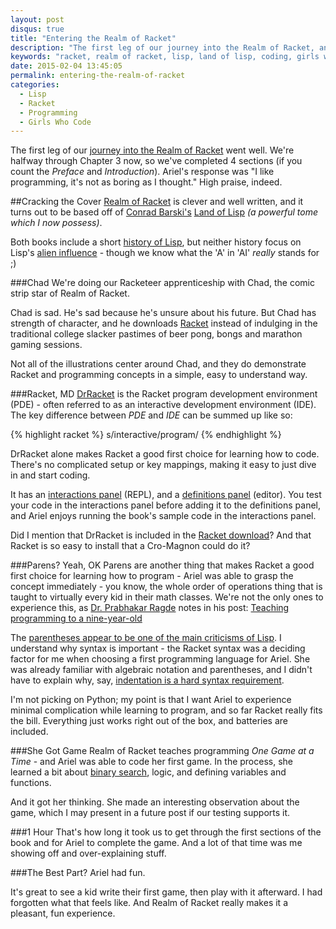 ```yaml
---
layout: post
disqus: true
title: "Entering the Realm of Racket"
description: "The first leg of our journey into the Realm of Racket, and Ariel likes programming - it's not as boring as she thought."
keywords: "racket, realm of racket, lisp, land of lisp, coding, girls who code, parens, parentheses"
date: 2015-02-04 13:45:05
permalink: entering-the-realm-of-racket
categories:
  - Lisp
  - Racket
  - Programming
  - Girls Who Code
---
```

The first leg of our <a href="http://meta.fja.io/daddy-daughter-racketeering" target="_blank">journey into the Realm of Racket</a> went well. We're halfway through Chapter 3 now, so we've completed 4 sections (if you count the *Preface* and *Introduction*). Ariel's response was "I like programming, it's not as boring as I thought."  High praise, indeed.

##Cracking the Cover
<a href="http://www.realmofracket.com/" target="_blank">Realm of Racket</a> is clever and well written, and it turns out to be based off of <a href="https://twitter.com/lisperati" target="_blank">Conrad Barski's</a> <a href="http://landoflisp.com" target="_blank">Land of Lisp</a> *(a powerful tome which I now possess)*.

Both books include a short <a href="http://en.wikipedia.org/wiki/Lisp_%28programming_language%29#History" target="_blank">history of Lisp</a>, but neither history focus on Lisp's <a href="/assets/images/lisp_alien_influence.png" target="_blank">alien influence</a> - though we know what the 'A' in 'AI' *really* stands for ;)

###Chad
We're doing our Racketeer apprenticeship with Chad, the comic strip star of Realm of Racket.

Chad is sad. He's sad because he's unsure about his future. But Chad has strength of character, and he downloads <a href="http://racket-lang.org/download/" target="_blank">Racket</a> instead of indulging in the traditional college slacker pastimes of beer pong, bongs and marathon gaming sessions.

Not all of the illustrations center around Chad, and they do demonstrate Racket and programming concepts in a simple, easy to understand way.

###Racket, MD
<a href="http://docs.racket-lang.org/drracket/" target="_blank">DrRacket</a> is the Racket program development environment (PDE) - often referred to as an interactive development environment (IDE). The key difference between *PDE* and *IDE* can be summed up like so:

{% highlight racket %}
s/interactive/program/
{% endhighlight %}

DrRacket alone makes Racket a good first choice for learning how to code. There's no complicated setup or key mappings, making it easy to just dive in and start coding.

It has an <a href="http://docs.racket-lang.org/drracket/interactions-window.html" target="_blank">interactions panel</a> (REPL), and a <a href="http://docs.racket-lang.org/drracket/interface-essentials.html" target="_blank">definitions panel</a> (editor). You test your code in the interactions panel before adding it to the definitions panel, and Ariel enjoys running the book's sample code in the interactions panel.

Did I mention that DrRacket is included in the <a href="http://racket-lang.org/download/" target="_blank">Racket download</a>? And that Racket is so easy to install that a Cro-Magnon could do it?

###Parens? Yeah, OK
Parens are another thing that makes Racket a good first choice for learning how to program - Ariel was able to grasp the concept immediately - you know, the whole order of operations thing that is taught to virtually every kid in their math classes. We're not the only ones to experience this, as <a href="https://twitter.com/plragde" target="_blank">Dr. Prabhakar Ragde</a> notes in his post: <a href="http://home.adelphi.edu/sbloch/class/hs/testimonials/prabhakar.shtml" target="_blank">Teaching programming to a nine-year-old</a>

The <a href="http://c2.com/cgi/wiki?LostInaSeaofParentheses" target="_blank">parentheses appear to be one of the main criticisms of Lisp</a>. I understand why syntax is important - the Racket syntax was a deciding factor for me when choosing a first programming language for Ariel. She was already familiar with algebraic notation and parentheses, and I didn't have to explain why, say, <a href="http://en.wikipedia.org/wiki/Python_syntax_and_semantics#Indentation" target="_blank">indentation is a hard syntax requirement</a>.

I'm not picking on Python; my point is that I want Ariel to experience minimal complication while learning to program, and so far Racket really fits the bill. Everything just works right out of the box, and  batteries are included.

###She Got Game
Realm of Racket teaches programming *One Game at a Time* - and Ariel was able to code her first game. In the process, she learned a bit about <a href="http://www.codecodex.com/wiki/Binary_search" target="_blank">binary search</a>, logic, and defining variables and functions.

And it got her thinking. She made an interesting observation about the game, which I may present in a future post if our testing supports it.

###1 Hour
That's how long it took us to get through the first sections of the book and for Ariel to complete the game. And a lot of that time was me showing off and over-explaining stuff.

###The Best Part?
Ariel had fun.

It's great to see a kid write their first game, then play with it afterward. I had forgotten what that feels like. And Realm of Racket really makes it a pleasant, fun experience.
